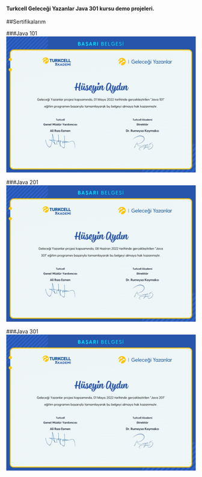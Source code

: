 #### Turkcell Geleceği Yazanlar Java 301 kursu demo projeleri.

##Sertifikalarım

###Java 101
![Turkcell Java](java101.jpg "Turkcell Java")

###Java 201
![Turkcell Java](java201.jpg "Turkcell Java")

###Java 301
![Turkcell Java](java301.jpg "Turkcell Java")
